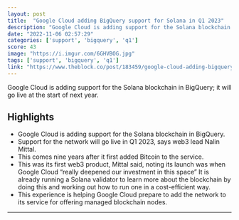 ```yaml
---
layout: post
title:  "Google Cloud adding BigQuery support for Solana in Q1 2023"
description: "Google Cloud is adding support for the Solana blockchain in BigQuery; it will go live at the start of next year."
date: "2022-11-06 02:57:29"
categories: ['support', 'bigquery', 'q1']
score: 43
image: "https://i.imgur.com/6GHVBOG.jpg"
tags: ['support', 'bigquery', 'q1']
link: "https://www.theblock.co/post/183459/google-cloud-adding-bigquery-support-for-solana-in-q1-2023"
---
```


Google Cloud is adding support for the Solana blockchain in BigQuery; it will go live at the start of next year.

## Highlights

- Google Cloud is adding support for the Solana blockchain in BigQuery.
- Support for the network will go live in Q1 2023, says web3 lead Nalin Mittal.
- This comes nine years after it first added Bitcoin to the service.
- This was its first web3 product, Mittal said, noting its launch was when Google Cloud “really deepened our investment in this space” It is already running a Solana validator to learn more about the blockchain by doing this and working out how to run one in a cost-efficient way.
- This experience is helping Google Cloud prepare to add the network to its service for offering managed blockchain nodes.

---
